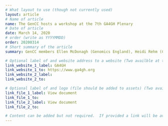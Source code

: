 ```yaml
---
# What layout to use (though not currently used)
layout: article
# Name of article
name: The GenCC hosts a workshop at the 7th GA4GH Plenary
# Date of article
date: March 14, 2020
# order (write as YYYYMMDD)
order: 20200314
# Short summary of the article
summary: GenCC members Ellen McDonagh (Genomics England), Heidi Rehm (ClinGen), and Zornitza Stark (Australian Genomics) hosted a panel discussion about curation at the 7th Plenary for the Global Alliance For Genomic Health (GA4GH) on October 22, 2019 in Boston, Massachusetts, USA.

# Optional label of and website address to a website (Two availble at the moment)
link_website_1_label: GA4GH
link_website_1_to: https://www.ga4gh.org
link_website_2_label:
link_website_2_to:

# Optional label of and logo (file should be added to assets) (Two availble at the moment).
link_file_1_label: View document
link_file_1_to:
link_file_2_label: View document
link_file_2_to:

# Content can be added but not required.  If provided a link will be available to the details
---
```

